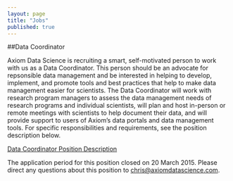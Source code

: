 ```yaml
---
layout: page
title: "Jobs"
published: true
---
```



##Data Coordinator

Axiom Data Science is recruiting a smart, self-motivated person to work with us as a Data Coordinator. This person should be an advocate for repsonsible data management and be interested in helping to develop, implement, and promote tools and best practices that help to make data management easier for scientists. The Data Coordinator will work with research program managers to assess the data management needs of research programs and individual scientists, will plan and host in-person or remote meetings with scientists to help document their data, and will provide support to users of Axiom’s data portals and data management tools. For specific responsibilities and requirements, see the position description below.

[Data Coordinator Position Description](/assets/positions/Axiom_DataCoordinator.pdf/ "position descrition" )

The application period for this position closed on 20 March 2015. Please direct any questions about this position to <chris@axiomdatascience.com>.

